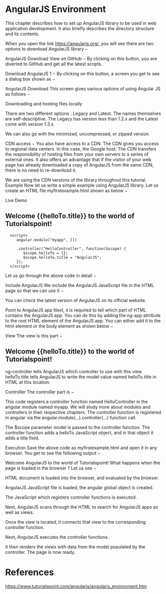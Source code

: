 # AngularJS Environment

This chapter describes how to set up AngularJS library to be used in web application development. It also briefly describes the directory structure and its contents.

When you open the link https://angularjs.org/, you will see there are two options to download AngularJS library −

AngularJS Download
View on GitHub − By clicking on this button, you are diverted to GitHub and get all the latest scripts.

Download AngularJS 1 − By clicking on this button, a screen you get to see a dialog box shown as −

AngularJS Download
This screen gives various options of using Angular JS as follows −

Downloading and hosting files locally

There are two different options : Legacy and Latest. The names themselves are self-descriptive. The Legacy has version less than 1.2.x and the Latest come with version 1.3.x.

We can also go with the minimized, uncompressed, or zipped version.

CDN access − You also have access to a CDN. The CDN gives you access to regional data centers. In this case, the Google host. The CDN transfers the responsibility of hosting files from your own servers to a series of external ones. It also offers an advantage that if the visitor of your web page has already downloaded a copy of AngularJS from the same CDN, there is no need to re-download it.

We are using the CDN versions of the library throughout this tutorial.
Example
Now let us write a simple example using AngularJS library. Let us create an HTML file myfirstexample.html shown as below −

Live Demo
<!doctype html>
<html>
   <head>
      <script src = "https://ajax.googleapis.com/ajax/libs/angularjs/1.5.2/angular.min.js"></script>
   </head>

   <body ng-app = "myapp">
      <div ng-controller = "HelloController" >
         <h2>Welcome {{helloTo.title}} to the world of Tutorialspoint!</h2>
      </div>

      <script>
         angular.module("myapp", [])

         .controller("HelloController", function($scope) {
            $scope.helloTo = {};
            $scope.helloTo.title = "AngularJS";
         });
      </script>

   </body>
</html>
Let us go through the above code in detail −

Include AngularJS
We include the AngularJS JavaScript file in the HTML page so that we can use it −

<head>
   <script src = "https://ajax.googleapis.com/ajax/libs/angularjs/1.4.8/angular.min.js">
   </script>
</head>
You can check the latest version of AngularJS on its official website.

Point to AngularJS app
Next, it is required to tell which part of HTML contains the AngularJS app. You can do this by adding the ng-app attribute to the root HTML element of the AngularJS app. You can either add it to the html element or the body element as shown below −

<body ng-app = "myapp">
</body>
View
The view is this part −

<div ng-controller = "HelloController" >
   <h2>Welcome {{helloTo.title}} to the world of Tutorialspoint!</h2>
</div>
ng-controller tells AngularJS which controller to use with this view. helloTo.title tells AngularJS to write the model value named helloTo.title in HTML at this location.

Controller
The controller part is −

<script>
   angular.module("myapp", [])

   .controller("HelloController", function($scope) {
      $scope.helloTo = {};
      $scope.helloTo.title = "AngularJS";
   });
</script>
This code registers a controller function named HelloController in the angular module named myapp. We will study more about modules and controllers in their respective chapters. The controller function is registered in angular via the angular.module(...).controller(...) function call.

The $scope parameter model is passed to the controller function. The controller function adds a helloTo JavaScript object, and in that object it adds a title field.

Execution
Save the above code as myfirstexample.html and open it in any browser. You get to see the following output −

Welcome AngularJS to the world of Tutorialspoint!
What happens when the page is loaded in the browser ? Let us see −

HTML document is loaded into the browser, and evaluated by the browser.

AngularJS JavaScript file is loaded, the angular global object is created.

The JavaScript which registers controller functions is executed.

Next, AngularJS scans through the HTML to search for AngularJS apps as well as views.

Once the view is located, it connects that view to the corresponding controller function.

Next, AngularJS executes the controller functions.

It then renders the views with data from the model populated by the controller. The page is now ready.

# References
https://www.tutorialspoint.com/angularjs/angularjs_environment.htm

